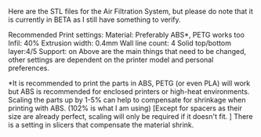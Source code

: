 Here are the STL files for the Air Filtration System, but please do note that it is currently in BETA as I still have something to verify.

Recommended Print settings:
Material: Preferably ABS*, PETG works too
Infil: 40%
Extrusion width: 0.4mm
Wall line count: 4
Solid top/bottom layer:4/5
Support: on
Above are the main things that need to be changed, other settings are dependent on the printer model and personal preferences.

*It is recommended to print the parts in ABS, PETG (or even PLA) will work but ABS is recommended for enclosed printers or high-heat environments.
Scaling the parts up by 1-5% can help to compensate for shrinkage when printing with ABS. (102% is what I am using) [Except for spacers as their size are already perfect, scaling will only be required if it doesn't fit. ] There is a setting in slicers that compensate the material shrink.
